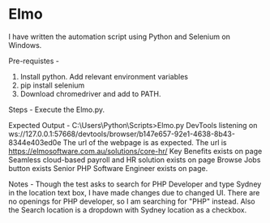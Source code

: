 # Elmo
I have written the automation script using Python and Selenium on Windows.

Pre-requistes -
1. Install python. Add relevant environment variables
2. pip install selenium
3. Download chromedriver and add to PATH.

Steps -
Execute the Elmo.py.

Expected Output - 
C:\Users\Python\Scripts>Elmo.py
DevTools listening on ws://127.0.0.1:57668/devtools/browser/b147e657-92e1-4638-8b43-8344e403ed0e
The url of the webpage is as expected. The url is https://elmosoftware.com.au/solutions/core-hr/
Key Benefits exists on page
Seamless cloud-based payroll and HR solution exists on page
Browse Jobs button exists
Senior PHP Software Engineer exists on page.

Notes - 
Though the test asks to search for PHP Developer and type Sydney in the location text box, I have made changes due to changed UI. There are no openings for PHP developer, so I am searching for "PHP" instead. Also the Search location is a dropdown with Sydney location as a checkbox.



